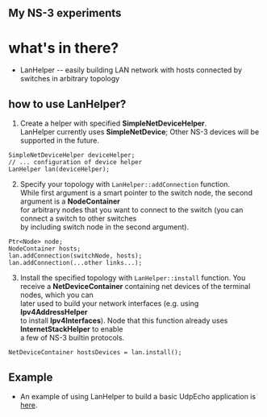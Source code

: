 ## My NS-3 experiments

# what's in there?

* LanHelper -- easily building LAN network with hosts connected by switches in arbitrary topology

## how to use LanHelper?
1. Create a helper with specified **SimpleNetDeviceHelper**.  
LanHelper currently uses **SimpleNetDevice**; Other NS-3 devices will be supported in the future.  
```
SimpleNetDeviceHelper deviceHelper;
// ... configuration of device helper
LanHelper lan(deviceHelper);
```

2. Specify your topology with `LanHelper::addConnection` function.  
While first argument is a smart pointer to the switch node, the second argument is a **NodeContainer**  
for arbitrary nodes that you want to connect to the switch (you can connect a switch to other switches  
by including switch node in the second argument).  
```
Ptr<Node> node;
NodeContainer hosts;
lan.addConnection(switchNode, hosts);
lan.addConnection(...other links...);
```

3. Install the specified topology with `LanHelper::install` function.
You receive a **NetDeviceContainer** containing net devices of the terminal nodes, which you can  
later used to build your network interfaces (e.g. using **Ipv4AddressHelper**  
to install **Ipv4Interfaces**). Node that this function already uses **InternetStackHelper** to enable  
a few of NS-3 builtin protocols.
```
NetDeviceContainer hostsDevices = lan.install();
```

## Example  
* An example of using LanHelper to build a basic UdpEcho application is [here](www.google.com).